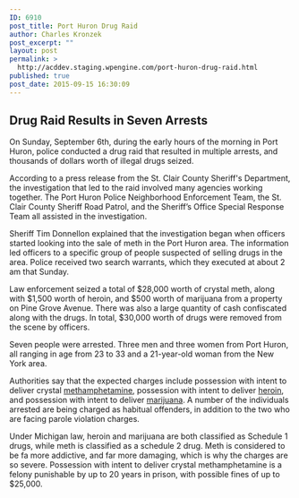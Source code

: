 ```yaml
---
ID: 6910
post_title: Port Huron Drug Raid
author: Charles Kronzek
post_excerpt: ""
layout: post
permalink: >
  http://acddev.staging.wpengine.com/port-huron-drug-raid.html
published: true
post_date: 2015-09-15 16:30:09
---
```

<h2><b>Drug Raid Results in Seven Arrests</b></h2>
<span style="font-weight: 400;">On Sunday, September 6th, during the early hours of the morning in Port Huron, police conducted a drug raid that resulted in multiple arrests, and thousands of dollars worth of illegal drugs seized. </span><!--more-->

<span style="font-weight: 400;">According to a press release from the St. Clair County Sheriff's Department, the investigation that led to the raid involved many agencies working together. The Port Huron Police Neighborhood Enforcement Team, the St. Clair County Sheriff Road Patrol, and the Sheriff’s Office Special Response Team all assisted in the investigation.</span>

Sheriff Tim Donnellon explained that the investigation began when officers started looking into the sale of meth in the Port Huron area. The information led officers to a specific group of people suspected of selling drugs in the area. Police received two search warrants, which they executed at about 2 am that Sunday.

<span style="font-weight: 400;">Law enforcement seized a total of $28,000 worth of crystal meth, along with $1,500 worth of heroin, and $500 worth of marijuana from a property on Pine Grove Avenue. There was also a large quantity of cash confiscated along with the drugs. In total, $30,000 worth of drugs were removed from the scene by officers.</span>

<span style="font-weight: 400;">Seven people were arrested. Three men and three women from Port Huron, all ranging in age from 23 to 33 and a 21-year-old woman from the New York area. </span>

<span style="font-weight: 400;">Authorities say that the expected charges include </span><span style="font-weight: 400;">possession with intent to deliver crystal <a href="http://acddev.staging.wpengine.com/Michigan-Methamphetamine-attorneys-criminal-defense-lawyers-drug-crime-Muskegon-county-MI">methamphetamine</a>, possession with intent to deliver <a href="http://acddev.staging.wpengine.com/heroin.html" target="_blank">heroin</a>, and possession with intent to deliver <a href="http://acddev.staging.wpengine.com/marijuana-overview-possession-delivery-use-Marijuana-Defense-Attorney" target="_blank">marijuana</a>. A number of the individuals arrested are being charged as habitual offenders, in addition to the two who are facing parole violation charges.</span>

<span style="font-weight: 400;">Under Michigan law, heroin and marijuana are both classified as Schedule 1 drugs, while meth is classified as a schedule 2 drug. Meth is considered to be fa more addictive, and far more damaging, which is why the charges are so severe. P</span><span style="font-weight: 400;">ossession with intent to deliver crystal methamphetamine is a felony punishable by up to 20 years in prison, with possible fines of up to $25,000.</span>